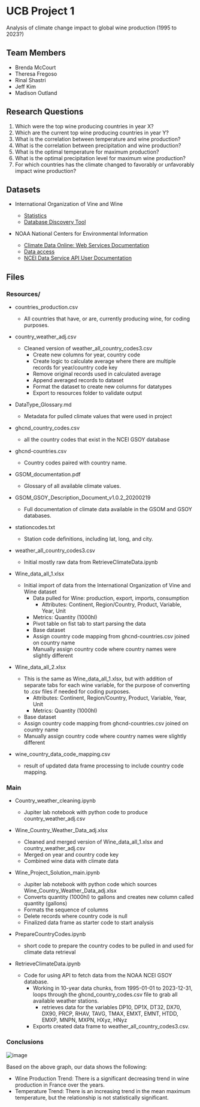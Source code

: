 # UCB Project 1
Analysis of climate change impact to global wine production (1995 to 2023?)

## Team Members
- Brenda McCourt
- Theresa Fregoso
- Rinal Shastri
- Jeff Kim
- Madison Outland

## Research Questions
1. Which were the top wine producing countries in year X?
2. Which are the current top wine producing countries in year Y?
3. What is the correlation between temperature and wine production?
4. What is the correlation between precipitation and wine production?
5. What is the optimal temperature for maximum production?
6. What is the optimal precipitation level for maximum wine production?
7. For which countries has the climate changed to favorably or unfavorably impact wine production?

## Datasets
- International Organization of Vine and Wine
  - [Statistics](https://www.oiv.int/what-we-do/statistics)
  - [Database Discovery Tool](https://www.oiv.int/what-we-do/data-discovery-report?oiv)

- NOAA National Centers for Environmental Information
  - [Climate Data Online: Web Services Documentation](https://www.ncdc.noaa.gov/cdo-web/webservices/v2#gettingStarted)
  - [Data access](https://www.ncei.noaa.gov/access)
  - [NCEI Data Service API User Documentation](https://www.ncei.noaa.gov/support/access-data-service-api-user-documentation)

## Files
### Resources/
- countries_production.csv
  - All countries that have, or are, currently producing wine, for coding purposes.

- country_weather_adj.csv
  - Cleaned version of weather_all_country_codes3.csv
    - Create new columns for year, country code
    - Create logic to calculate average where there are multiple records for year/country code key
    - Remove original records used in calculated average
    - Append averaged records to dataset
    - Format the dataset to create new columns for datatypes
    - Export to resources folder to validate output

- DataType_Glossary.md 
  - Metadata for pulled climate values that were used in project
  
- ghcnd_country_codes.csv 
  - all the country codes that exist in the NCEI GSOY database

- ghcnd-countries.csv
  - Country codes paired with country name.

- GSOM_documentation.pdf
  - Glossary of all available climate values.

- GSOM_GSOY_Description_Document_v1.0.2_20200219
  - Full documentation of climate data available in the GSOM and GSOY databases.

- stationcodes.txt
  - Station code definitions, including lat, long, and city.

- weather_all_country_codes3.csv
  - Initial mostly raw data from RetrieveClimateData.ipynb

- Wine_data_all_1.xlsx
  - Initial import of data from the International Organization of Vine and Wine dataset
    - Data  pulled for Wine: production, export, imports, consumption 
      - Attributes: Continent, Region/Country, Product, Variable, Year, Unit
    - Metrics: Quantity (1000hl)
    - Pivot table on fist tab to start parsing the data
    - Base dataset
    - Assign country code mapping from ghcnd-countries.csv joined on country name
    - Manually assign country code where country names were slightly different 

- Wine_data_all_2.xlsx
  - This is the same as Wine_data_all_1.xlsx, but with addition of separate tabs for each wine variable, for the purpose of converting to .csv files if needed for coding purposes.
    - Attributes: Continent, Region/Country, Product, Variable, Year, Unit
    - Metrics: Quantity (1000hl)
  - Base dataset
  - Assign country code mapping from ghcnd-countries.csv joined on country name
  - Manually assign country code where country names were slightly different 

- wine_country_data_code_mapping.csv
  - result of updated data frame processing to include country code mapping.

### Main  
- Country_weather_cleaning.ipynb
  - Jupiter lab notebook with python code to produce country_weather_adj.csv

- Wine_Country_Weather_Data_adj.xlsx
  - Cleaned and merged version of Wine_data_all_1.xlsx and country_weather_adj.csv
  - Merged on year and country code key
  - Combined wine data with climate data
  
- Wine_Project_Solution_main.ipynb
  - Jupiter lab notebook with python code which sources Wine_Country_Weather_Data_adj.xlsx
  - Converts quantity (1000hl) to gallons and creates new column called quantity (gallons)
  - Formats the sequence of columns
  - Delete records where country code is null
  - Finalized data frame as starter code to start analysis

- PrepareCountryCodes.ipynb
  - short code to prepare the country codes to be pulled in and used for climate data retrieval

- RetrieveClimateData.ipynb
  - Code for using API to fetch data from the NOAA NCEI GSOY database.
    - Working in 10-year data chunks, from 1995-01-01 to 2023-12-31, loops through the ghcnd_country_codes.csv file to grab all available weather stations.
      - retrieves data for the variables DP10, DP1X, DT32, DX70, DX90, PRCP, RHAV, TAVG, TMAX, EMXT, EMNT, HTDD, EMXP, MNPN, MXPN, HXyz, HNyz
    - Exports created data frame to weather_all_country_codes3.csv.
   
### Conclusions
![image](https://github.com/omomadcat/Viticulture/assets/114450824/c256d8a5-8a8e-4093-87e4-8f29dc0d6587)

Based on the above graph, our data shows the following:
- Wine Production Trend: There is a significant decreasing trend in wine production in France over the years.
- Temperature Trend: There is an increasing trend in the mean maximum temperature, but the relationship is not statistically significant.
